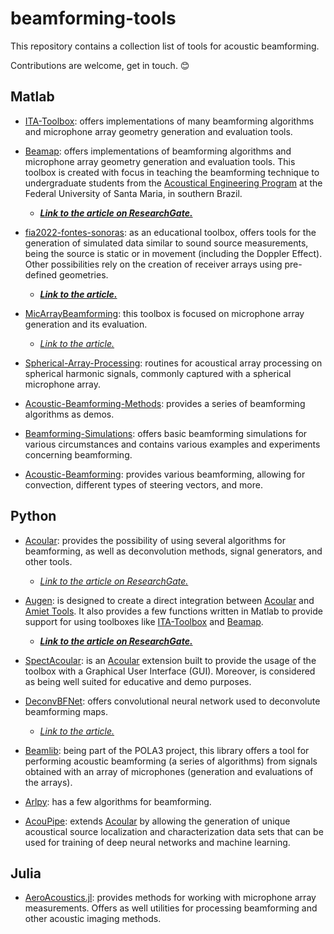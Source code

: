 # beamforming-tools

This repository contains a collection list of tools for acoustic beamforming.

Contributions are welcome, get in touch. 😊

## Matlab

- [ITA-Toolbox](https://git.rwth-aachen.de/ita/toolbox): offers implementations of many beamforming algorithms and microphone array geometry generation and evaluation tools.

- [Beamap](https://github.com/eac-ufsm/beamap): offers implementations of beamforming algorithms and microphone array geometry generation and evaluation tools. This toolbox is created with focus in teaching the beamforming technique to undergraduate students from the [Acoustical Engineering Program](https://asa.scitation.org/doi/10.1121/10.0013570) at the Federal University of Santa Maria, in southern Brazil.
    - __*[Link to the article on ResearchGate.](https://www.researchgate.net/publication/362024706_Teaching_acoustical_beamforming_via_active_learning)*__

- [fia2022-fontes-sonoras](https://github.com/eac-ufsm/fia2022-fontes-sonoras): as an educational toolbox, offers tools for the generation of simulated data similar to sound source measurements, being the source is static or in movement (including the Doppler Effect). Other possibilities rely on the creation of receiver arrays using pre-defined geometries.
    - __*[Link to the article.](https://www.fia2022.com.br/arearestrita/apresentacoes/9042.pdf)*__

- [MicArrayBeamforming](https://github.com/MiguelBlancoGalindo/MicArrayBeamforming): this toolbox is focused on microphone array generation and its evaluation.
    - *[Link to the article.](https://www.aes.org/e-lib/browse.cfm?elib=20851)*

- [Spherical-Array-Processing](https://github.com/polarch/Spherical-Array-Processing): routines for acoustical array processing on spherical harmonic signals, commonly captured with a spherical microphone array.

- [Acoustic-Beamforming-Methods](https://github.com/HauLiang/Acoustic-Beamforming-Methods): provides a series of beamforming algorithms as demos.

- [Beamforming-Simulations](https://github.com/Anwar-M/Beamforming-Simulations): offers basic beamforming simulations for various circumstances and contains various examples and experiments concerning beamforming.

- [Acoustic-Beamforming](https://github.com/Anwar-M/Acoustic-Beamforming): provides various beamforming, allowing for convection, different types of steering vectors, and more.


## Python

- [Acoular](https://github.com/acoular/acoular): provides the possibility of using several algorithms for beamforming, as well as deconvolution methods, signal generators, and other tools.
    - *[Link to the article on ResearchGate.](https://www.researchgate.net/publication/308351201_A_Python_framework_for_microphone_array_data_processing)*

- [Augen](https://github.com/eac-ufsm/augen): is designed to create a direct integration between [Acoular](https://github.com/acoular/acoular) and [Amiet Tools](https://github.com/fchirono/amiet_tools). It also provides a few functions written in Matlab to provide support for using toolboxes like [ITA-Toolbox](https://git.rwth-aachen.de/ita/toolbox) and [Beamap](https://github.com/eac-ufsm/beamap).
    - __*[Link to the article on ResearchGate.](https://www.researchgate.net/publication/363031873_Integracao_de_multiplas_toolboxes_para_aplicacao_em_beamforming_e_aeroacustica)*__

- [SpectAcoular](https://github.com/acoular/spectacoular): is an [Acoular](https://github.com/acoular/acoular) extension built to provide the usage of the toolbox with a Graphical User Interface (GUI). Moreover, is considered as being well suited for educative and demo purposes.

- [DeconvBFNet](https://gitlab.isae-supaero.fr/daep/deconvbfnet): offers convolutional neural network used to deconvolute beamforming maps.
  - *[Link to the article.](https://www.ingentaconnect.com/content/ince/incecp/2021/00000263/00000001/art00057)*

- [Beamlib](https://gitlab.isae-supaero.fr/acoustic-beamforming/beamlib): being part of the POLA3 project, this library offers a tool for performing acoustic beamforming (a series of algorithms) from signals obtained with an array of microphones (generation and evaluations of the arrays).

- [Arlpy](https://github.com/org-arl/arlpy): has a few algorithms for beamforming.

- [AcouPipe](https://github.com/adku1173/acoupipe): extends [Acoular](https://github.com/acoular/acoular) by allowing the generation of unique acoustical source localization and characterization data sets that can be used for training of deep neural networks and machine learning.

## Julia

- [AeroAcoustics.jl](https://github.com/1oly/AeroAcoustics.jl): provides methods for working with microphone array measurements. Offers as well utilities for processing beamforming and other acoustic imaging methods.


